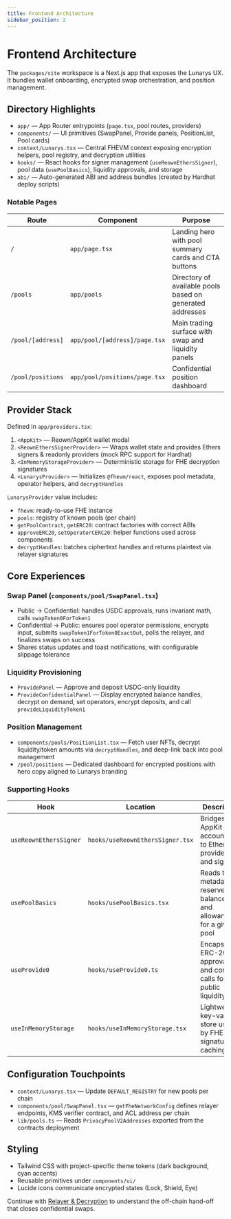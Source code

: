 ```yaml
---
title: Frontend Architecture
sidebar_position: 2
---
```


# Frontend Architecture

The `packages/site` workspace is a Next.js app that exposes the Lunarys UX. It bundles wallet onboarding, encrypted swap orchestration, and position management.

## Directory Highlights
- `app/` — App Router entrypoints (`page.tsx`, pool routes, providers)
- `components/` — UI primitives (SwapPanel, Provide panels, PositionList, Pool cards)
- `context/Lunarys.tsx` — Central FHEVM context exposing encryption helpers, pool registry, and decryption utilities
- `hooks/` — React hooks for signer management (`useReownEthersSigner`), pool data (`usePoolBasics`), liquidity approvals, and storage
- `abi/` — Auto-generated ABI and address bundles (created by Hardhat deploy scripts)

### Notable Pages
| Route | Component | Purpose |
| --- | --- | --- |
| `/` | `app/page.tsx` | Landing hero with pool summary cards and CTA buttons |
| `/pools` | `app/pools` | Directory of available pools based on generated addresses |
| `/pool/[address]` | `app/pool/[address]/page.tsx` | Main trading surface with swap and liquidity panels |
| `/pool/positions` | `app/pool/positions/page.tsx` | Confidential position dashboard |

## Provider Stack
Defined in `app/providers.tsx`:
1. `<AppKit>` — Reown/AppKit wallet modal
2. `<ReownEthersSignerProvider>` — Wraps wallet state and provides Ethers signers & readonly providers (mock RPC support for Hardhat)
3. `<InMemoryStorageProvider>` — Deterministic storage for FHE decryption signatures
4. `<LunarysProvider>` — Initializes `@fhevm/react`, exposes pool metadata, operator helpers, and `decryptHandles`

`LunarysProvider` value includes:
- `fhevm`: ready-to-use FHE instance
- `pools`: registry of known pools (per chain)
- `getPoolContract`, `getERC20`: contract factories with correct ABIs
- `approveERC20`, `setOperatorCERC20`: helper functions used across components
- `decryptHandles`: batches ciphertext handles and returns plaintext via relayer signatures

## Core Experiences
### Swap Panel (`components/pool/SwapPanel.tsx`)
- Public → Confidential: handles USDC approvals, runs invariant math, calls `swapToken0ForToken1`
- Confidential → Public: ensures pool operator permissions, encrypts input, submits `swapToken1ForToken0ExactOut`, polls the relayer, and finalizes swaps on success
- Shares status updates and toast notifications, with configurable slippage tolerance

### Liquidity Provisioning
- `ProvidePanel` — Approve and deposit USDC-only liquidity
- `ProvideConfidentialPanel` — Display encrypted balance handles, decrypt on demand, set operators, encrypt deposits, and call `provideLiquidityToken1`

### Position Management
- `components/pools/PositionList.tsx` — Fetch user NFTs, decrypt liquidity/token amounts via `decryptHandles`, and deep-link back into pool management
- `/pool/positions` — Dedicated dashboard for encrypted positions with hero copy aligned to Lunarys branding

### Supporting Hooks
| Hook | Location | Description |
| --- | --- | --- |
| `useReownEthersSigner` | `hooks/useReownEthersSigner.tsx` | Bridges AppKit account data to Ethers providers and signers |
| `usePoolBasics` | `hooks/usePoolBasics.tsx` | Reads token metadata, reserves, balances, and allowances for a given pool |
| `useProvide0` | `hooks/useProvide0.ts` | Encapsulates ERC-20 approvals and contract calls for public liquidity |
| `useInMemoryStorage` | `hooks/useInMemoryStorage.tsx` | Lightweight key-value store used by FHE signature caching |

## Configuration Touchpoints
- `context/Lunarys.tsx` — Update `DEFAULT_REGISTRY` for new pools per chain
- `components/pool/SwapPanel.tsx` — `getFheNetworkConfig` defines relayer endpoints, KMS verifier contract, and ACL address per chain
- `lib/pools.ts` — Reads `PrivacyPoolV2Addresses` exported from the contracts deployment

## Styling
- Tailwind CSS with project-specific theme tokens (dark background, cyan accents)
- Reusable primitives under `components/ui/`
- Lucide icons communicate encrypted states (Lock, Shield, Eye)

Continue with [Relayer & Decryption](relayer.md) to understand the off-chain hand-off that closes confidential swaps.
